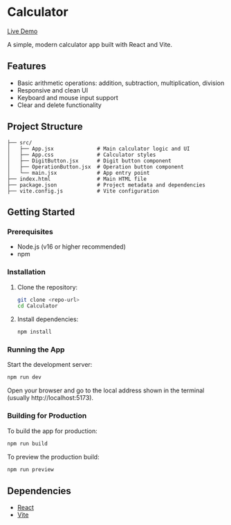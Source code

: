 # Calculator

[Live Demo](https://calculator-vzv6.vercel.app/)

A simple, modern calculator app built with React and Vite.

## Features
- Basic arithmetic operations: addition, subtraction, multiplication, division
- Responsive and clean UI
- Keyboard and mouse input support
- Clear and delete functionality

## Project Structure

```
├── src/
│   ├── App.jsx              # Main calculator logic and UI
│   ├── App.css              # Calculator styles
│   ├── DigitButton.jsx      # Digit button component
│   ├── OperationButton.jsx  # Operation button component
│   └── main.jsx             # App entry point
├── index.html               # Main HTML file
├── package.json             # Project metadata and dependencies
├── vite.config.js           # Vite configuration
```

## Getting Started

### Prerequisites
- Node.js (v16 or higher recommended)
- npm

### Installation
1. Clone the repository:
   ```sh
   git clone <repo-url>
   cd Calculator
   ```
2. Install dependencies:
   ```sh
   npm install
   ```

### Running the App
Start the development server:
```sh
npm run dev
```
Open your browser and go to the local address shown in the terminal (usually http://localhost:5173).

### Building for Production
To build the app for production:
```sh
npm run build
```

To preview the production build:
```sh
npm run preview
```

## Dependencies
- [React](https://react.dev/)
- [Vite](https://vitejs.dev/)

